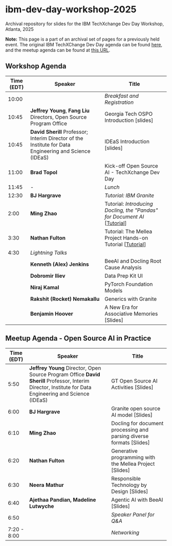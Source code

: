 # ibm-dev-day-workshop-2025
Archival repository for slides for the IBM TechXchange Dev Day Workshop, Atlanta, 2025

**Note:** This page is a part of an archival set of pages for a previously held event. The original IBM TechXChange Dev Day agenda can be found [here](https://www.ibm.com/events/reg/flow/ibm/9UH8DRMB/landing/page/landing), and the meetup agenda can be found at [this URL](https://luma.com/zmfligoi). 

## **Workshop Agenda**

| **Time (EDT)** | **Speaker**                                                  | **Title**                                                    |
| -------------- | ------------------------------------------------------------ | ------------------------------------------------------------ |
| 10:00          |                                                              | *Breakfast and Registration*                                 |
| 10:45          | **Jeffrey Young**, **Fang Liu** Directors, Open Source Program Office | Georgia Tech OSPO Introduction [slides]                      |
| 10:45          | **David Sherill** Professor; Interim Director of the Institute for Data Engineering and Science (IDEaS) | IDEaS Introduction [slides]                                  |
| 11:00          | **Brad Topol**                                               | Kick-off Open Source AI - TechXchange Dev Day                |
| 11:45          | -                                                            | *Lunch*                                                      |
| 12:30          | **BJ Hargrave**                                              | *Tutorial: IBM Granite*                                      |
| 2:00           | **Ming Zhao**                                                | Tutorial: *Introducing Docling, the "Pandas" for Document AI* [[Tutorial](https://tinyurl.com/pydocling)] |
| 3:30           | **Nathan Fulton**                                            | Tutorial: The Mellea Project Hands-on Tutorial [[Tutorial](http://gt.mellea.ai)] |
| 4:30           | *Lightning Talks*                                            |                                                              |
|                | **Kenneth (Alex) Jenkins**                                   | BeeAI and Docling Root Cause Analysis                        |
|                | **Dobromir Iliev**                                           | Data Prep Kit UI                                             |
|                | **Niraj Kamal**                                              | PyTorch Foundation Models                                    |
|                | **Rakshit (Rocket) Nemakallu**                               | Generics with Granite                                        |
|                | **Benjamin Hoover**                                          | A New Era for Associative Memories [Slides]                  |

## **Meetup Agenda** - Open Source AI in Practice

| **Time (EDT)** | **Speaker**                                                  | **Title**                                                    |
| -------------- | ------------------------------------------------------------ | ------------------------------------------------------------ |
| 5:50           | **Jeffrey Young** Director, Open Source Program Office  **David Sherill** Professor, Interim Director, Institute for Data Engineering and Science (IDEaS) | GT Open Source AI Activities [Slides]                        |
| 6:00           | **BJ Hargrave**                                              | Granite open source AI model [Slides]                        |
| 6:10           | **Ming Zhao**                                                | Docling for document processing and parsing diverse formats [Slides] |
| 6:20           | **Nathan Fulton**                                            | Generative programming with the Mellea Project [Slides]      |
| 6:30           | **Neera Mathur**                                             | Responsible Technology by Design [Slides]                    |
| 6:40           | **Ajethaa Pandian, Madeline Lutwyche**                       | Agentic AI with BeeAI [Slides]                               |
| 6:50           |                                                              | *Speaker Panel for Q&A*                                      |
| 7:20 - 8:00    |                                                              | *Networking*                                                 |
